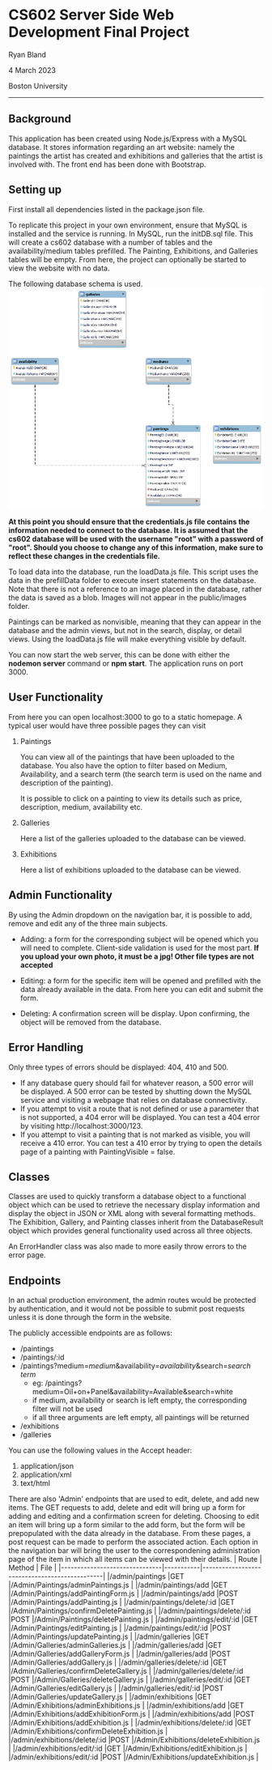 # CS602 Server Side Web Development Final Project
Ryan Bland

4 March 2023

Boston University

---

## Background
This application has been created using Node.js/Express with a MySQL database. It stores information regarding an art website: namely the paintings the artist has created and exhibitions and galleries that the artist is involved with. The front end has been done with Bootstrap.

## Setting up 
First install all dependencies listed in the package.json file.

To replicate this project in your own environment, ensure that MySQL is installed and the service is running. In MySQL, run the initDB.sql file. This will create a cs602 database with a number of tables and the availability/medium tables prefilled. The Painting, Exhibitions, and Galleries tables will be empty. From here, the project can optionally be started to view the website with no data.

The following database schema is used.
![schema](/database_schema.png)

**At this point you should ensure that the credentials.js file contains the information needed to connect to the database. It is assumed that the cs602 database will be used with the username "root" with a password of "root". Should you choose to change any of this information, make sure to reflect these changes in the credentials file.**

To load data into the database, run the loadData.js file. This script uses the data in the prefillData folder to execute insert statements on the database. Note that there is not a reference to an image placed in the database, rather the data is saved as a blob. Images will not appear in the public/images folder.

Paintings can be marked as nonvisible, meaning that they can appear in the database and the admin views, but not in the search, display, or detail views. Using the loadData.js file will make everything visible by default.

You can now start the web server, this can be done with either the **nodemon server** command or **npm start**. The application runs on port 3000.

## User Functionality
From here you can open localhost:3000 to go to a static homepage. A typical user would have three possible pages they can visit
1. Paintings
    
    You can view all of the paintings that have been uploaded to the database. You also have the option to filter based on Medium, Availability, and a search term (the search term is used on the name and description of the painting). 

    It is possible to click on a painting to view its details such as price, description, medium, availability etc.
2. Galleries

    Here a list of the galleries uploaded to the database can be viewed. 

3. Exhibitions

    Here a list of exhibitions uploaded to the database can be viewed.

## Admin Functionality
By using the Admin dropdown on the navigation bar, it is possible to add, remove and edit any of the three main subjects. 

* Adding: a form for the corresponding subject will be opened which you will need to complete. Client-side validation is used for the most part. **If you upload your own photo, it must be a jpg! Other file types are not accepted**

* Editing: a form for the specific item will be opened and prefilled with the data already available in the data. From here you can edit and submit the form.

* Deleting: A confirmation screen will be display. Upon confirming, the object will be removed from the database.

## Error Handling
Only three types of errors should be displayed: 404, 410 and 500. 
* If any database query should fail for whatever reason, a 500 error will be displayed. A 500 error can be tested by shutting down the MySQL service and visiting a webpage that relies on database connectivity.
* If you attempt to visit a route that is not defined or use a parameter that is not supported, a 404 error will be displayed. You can test a 404 error by visiting http://localhost:3000/123.
* If you attempt to visit a painting that is not marked as visible, you will receive a 410 error. You can test a 410 error by trying to open the details page of a painting with PaintingVisible = false.

## Classes
Classes are used to quickly transform a database object to a functional object which can be used to retrieve the necessary display information and display the object in JSON or XML along with several formatting methods. The Exhibition, Gallery, and Painting classes inherit from the DatabaseResult object which provides general functionality used across all three objects.

An ErrorHandler class was also made to more easily throw errors to the error page.

## Endpoints
In an actual production environment, the admin routes would be protected by authentication, and it would not be possible to submit post requests unless it is done through the form in the website. 

The publicly accessible endpoints are as follows:
* /paintings
* /paintings/:id
* /paintings?medium=*medium*&availability=*availability*&search=*search term*
    * eg: /paintings?medium=Oil+on+Panel&availability=Available&search=white
    * if medium, availability or search is left empty, the corresponding filter will not be used
    * if all three arguments are left empty, all paintings will be returned
* /exhibitions
* /galleries

You can use the following values in the Accept header:
1. application/json
2. application/xml
3. text/html

There are also 'Admin' endpoints that are used to edit, delete, and add new items. The GET requests to add, delete and edit will bring up a form for adding and editing and a confirmation screen for deleting. Choosing to edit an item will bring up a form similar to the add form, but the form will be prepopulated with the data already in the database. From these pages, a post request can be made to perform the associated action. Each option in the navigation bar will bring the user to the correspondening administration page of the item in which all items can be viewed with their details. 
| Route                         | Method    | File                                          |
|-------------------------------|-----------|-----------------------------------------------|
|/admin/paintings               |GET        |/Admin/Paintings/adminPaintings.js             |
|/admin/paintings/add           |GET        |/Admin/Paintings/addPaintingForm.js            |
|/admin/paintings/add           |POST       |/Admin/Paintings/addPainting.js                |
|/admin/paintings/delete/:id    |GET        |/Admin/Paintings/confirmDeletePainting.js      |
|/admin/paintings/delete/:id    |POST       |/Admin/Paintings/deletePainting.js             |
|/admin/paintings/edit/:id      |GET        |/Admin/Paintings/editPainting.js               |
|/admin/paintings/edit/:id      |POST       |/Admin/Paintings/updatePainting.js             |
|/admin/galleries               |GET        |/Admin/Galleries/adminGalleries.js             |
|/admin/galleries/add           |GET        |/Admin/Galleries/addGalleryForm.js             |
|/admin/galleries/add           |POST       |/Admin/Galleries/addGallery.js                 |
|/admin/galleries/delete/:id    |GET        |/Admin/Galleries/confirmDeleteGallery.js       |
|/admin/galleries/delete/:id    |POST       |/Admin/Galleries/deleteGallery.js              |
|/admin/galleries/edit/:id      |GET        |/Admin/Galleries/editGallery.js                |
|/admin/galleries/edit/:id      |POST       |/Admin/Galleries/updateGallery.js              |
|/admin/exhibitions             |GET        |/Admin/Exhibitions/adminExhibitions.js         |
|/admin/exhibitions/add         |GET        |/Admin/Exhibitions/addExhibitionForm.js        |
|/admin/exhibitions/add         |POST       |/Admin/Exhibitions/addExhibition.js            |
|/admin/exhibitions/delete/:id  |GET        |/Admin/Exhibitions/confirmDeleteExhibition.js  |
|/admin/exhibitions/delete/:id  |POST       |/Admin/Exhibitions/deleteExhibition.js         |
|/admin/exhibitions/edit/:id    |GET        |/Admin/Exhibitions/editExhibition.js           |
|/admin/exhibitions/edit/:id    |POST       |/Admin/Exhibitions/updateExhibition.js         |
